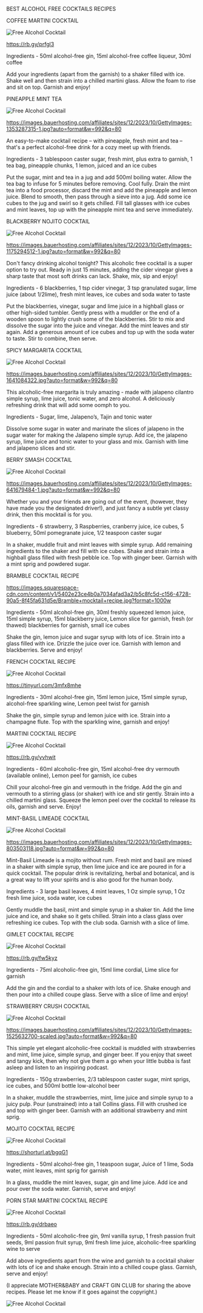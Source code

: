 BEST ALCOHOL FREE COCKTAILS RECIPES

COFFEE MARTINI COCKTAIL

![Free Alcohol Cocktail](https://github.com/ywangnccu/ywang/blob/main/images/FreeAlcoholCocktails/FreeAlcoholCoffeeMartiniMocktail.JPG)

https://rb.gy/prfgl3

Ingredients - 50ml alcohol-free gin, 15ml alcohol-free coffee liqueur, 30ml coffee

Add your ingredients (apart from the garnish) to a shaker filled with ice. 
Shake well and then strain into a chilled martini glass. Allow the foam to rise and sit on top. Garnish and enjoy!


PINEAPPLE MINT TEA

![Free Alcohol Cocktail](https://github.com/ywangnccu/ywang/blob/main/images/FreeAlcoholCocktails/FreeAlcoholCocktail.JPG)

https://images.bauerhosting.com/affiliates/sites/12/2023/10/GettyImages-1353287315-1.jpg?auto=format&w=992&q=80

An easy-to-make cocktail recipe – with pineapple, fresh mint and tea – that's a perfect alcohol-free drink for a cozy meet up with friends.

Ingredients - 3 tablespoon caster sugar, fresh mint, plus extra to garnish, 1 tea bag, pineapple chunks, 1 lemon, juiced and an ice cubes

Put the sugar, mint and tea in a jug and add 500ml boiling water. 
Allow the tea bag to infuse for 5 minutes before removing. Cool fully. 
Drain the mint tea into a food processor, discard the mint and add the pineapple and lemon juice. 
Blend to smooth, then pass through a sieve into a jug. Add some ice cubes to the jug and swirl so it gets chilled. 
Fill tall glasses with ice cubes and mint leaves, top up with the pineapple mint tea and serve immediately.

 
BLACKBERRY NOJITO COCKTAIL

![Free Alcohol Cocktail](https://github.com/ywangnccu/ywang/blob/main/images/FreeAlcoholCocktails/FreeAlcoholCocktail1.JPG)

https://images.bauerhosting.com/affiliates/sites/12/2023/10/GettyImages-1175294512-1.jpg?auto=format&w=992&q=80

Don't fancy drinking alcohol tonight? This alcoholic free cocktail is a super option to try out. 
Ready in just 15 minutes, adding the cider vinegar gives a sharp taste that most soft drinks can lack.
Shake, mix, sip and enjoy!

Ingredients - 6 blackberries, 1 tsp cider vinegar, 3 tsp granulated sugar​, lime juice (about 1/2lime), 
fresh mint leaves, ice cubes and soda water to taste

Put the blackberries, vinegar, sugar and lime juice in a highball glass or other high-sided tumbler. 
Gently press with a muddler or the end of a wooden spoon to lightly crush some of the blackberries. 
Stir to mix and dissolve the sugar into the juice and vinegar. Add the mint leaves and stir again. 
Add a generous amount of ice cubes and top up with the soda water to taste. Stir to combine, then serve.


SPICY MARGARITA COCKTAIL

![Free Alcohol Cocktail](https://github.com/ywangnccu/ywang/blob/main/images/FreeAlcoholCocktails/FreeAlcoholCocktail3.JPG)

https://images.bauerhosting.com/affiliates/sites/12/2023/10/GettyImages-1641084322.jpg?auto=format&w=992&q=80

This alcoholic-free margarita is truly amazing - made with jalapeno cilantro simple syrup, lime juice, tonic water, and zero alcohol. 
A deliciously refreshing drink that will add some oomph to you.

Ingredients - Sugar, lime, Jalapeno’s, Tajin and tonic water

Dissolve some sugar in water and marinate the slices of jalapeno in the sugar water for making the Jalapeno simple syrup. 
Add ice, the jalapeno syrup, lime juice and tonic water to your glass and mix. Garnish with lime and jalapeno slices and stir.


BERRY SMASH COCKTAIL

![Free Alcohol Cocktail](https://github.com/ywangnccu/ywang/blob/main/images/FreeAlcoholCocktails/FreeAlcoholCocktail5.JPG)

https://images.bauerhosting.com/affiliates/sites/12/2023/10/GettyImages-641679484-1.jpg?auto=format&w=992&q=80

Whether you and your friends are going out of the event,
(however, they have made you the designated driver!), and just fancy a subtle yet classy drink, then this mocktail is for you.

Ingredients - 6 strawberry, 3 Raspberries, cranberry juice, ice cubes, 5 blueberry, 50ml pomegranate juice, 1/2 teaspoon caster sugar

In a shaker, muddle fruit and mint leaves with simple syrup. Add remaining ingredients to the shaker and fill with ice cubes. 
Shake and strain into a highball glass filled with fresh pebble ice. Top with ginger beer. Garnish with a mint sprig and powdered sugar.


BRAMBLE COCKTAIL RECIPE

https://images.squarespace-cdn.com/content/v1/5402e23ce4b0a7034afad3a2/b5c8fc5d-c156-4728-90a5-8f45fa631d5e/Bramble+mocktail+recipe.jpg?format=1000w

Ingredients - 50ml alcohol-free gin, 30ml freshly squeezed lemon juice, 15ml simple syrup, 15ml blackberry juice, 
Lemon slice for garnish, fresh (or thawed) blackberries for garnish, small ice cubes

Shake the gin, lemon juice and sugar syrup with lots of ice. Strain into a glass filled with ice. 
Drizzle the juice over ice. Garnish with lemon and blackberries. Serve and enjoy!


FRENCH COCKTAIL RECIPE

![Free Alcohol Cocktail](https://github.com/ywangnccu/ywang/blob/main/images/FreeAlcoholCocktails/FreeAlcoholCocktail6.JPG)

https://tinyurl.com/3mfx8mhe

Ingredients - 30ml alcohol-free gin, 15ml lemon juice, 15ml simple syrup, alcohol-free sparkling wine, Lemon peel twist for garnish

Shake the gin, simple syrup and lemon juice with ice. Strain into a champagne flute. Top with the sparkling wine, garnish and enjoy!


MARTINI COCKTAIL RECIPE

![Free Alcohol Cocktail](https://github.com/ywangnccu/ywang/blob/main/images/FreeAlcoholCocktails/FreeAlcoholCocktail9.JPG)

https://rb.gy/yvhwit

Ingredients - 60ml alcoholic-free gin, 15ml alcohol-free dry vermouth (available online), Lemon peel for garnish, ice cubes

Chill your alcohol-free gin and vermouth in the fridge. 
Add the gin and vermouth to a stirring glass (or shaker) with ice and stir gently. 
Strain into a chilled martini glass. Squeeze the lemon peel over the cocktail to release its oils, garnish and serve. Enjoy!

 
MINT-BASIL LIMEADE COCKTAIL

![Free Alcohol Cocktail](https://github.com/ywangnccu/ywang/blob/main/images/FreeAlcoholCocktails/FreeAlcoholCocktail13.JPG)

https://images.bauerhosting.com/affiliates/sites/12/2023/10/GettyImages-803503118.jpg?auto=format&w=992&q=80

Mint-Basil Limeade is a mojito without rum. Fresh mint and basil are mixed in a shaker with simple syrup, 
then lime juice and ice are poured in for a quick cocktail. 
The popular drink is revitalizing, herbal and botanical, and is a great way to lift your spirits and is also good for the human body.

Ingredients - 3 large basil leaves, 4 mint leaves, 1 Oz simple syrup, 1 Oz fresh lime juice, soda water, ice cubes

Gently muddle the basil, mint and simple syrup in a shaker tin. Add the lime juice and ice, and shake so it gets chilled. 
Strain into a class glass over refreshing ice cubes. Top with the club soda. Garnish with a slice of lime.

 
GIMLET COCKTAIL RECIPE

![Free Alcohol Cocktail](https://github.com/ywangnccu/ywang/blob/main/images/FreeAlcoholCocktails/FreeAlcoholCocktail15.JPG)

https://rb.gy/fw5kyz

Ingredients - 75ml alcoholic-free gin, 15ml lime cordial, Lime slice for garnish

Add the gin and the cordial to a shaker with lots of ice. 
Shake enough and then pour into a chilled coupe glass. Serve with a slice of lime and enjoy!


STRAWBERRY CRUSH COCKTAIL

![Free Alcohol Cocktail](https://github.com/ywangnccu/ywang/blob/main/images/FreeAlcoholCocktails/FreeAlcoholCocktail16.JPG)

https://images.bauerhosting.com/affiliates/sites/12/2023/10/GettyImages-1525632700-scaled.jpg?auto=format&w=992&q=80

This simple yet elegant alcoholic-free cocktail is muddled with strawberries and mint, lime juice, simple syrup, and ginger beer. 
If you enjoy that sweet and tangy kick, then why not give them a go when your little bubba is fast asleep and listen to an inspiring podcast.

Ingredients - 150g strawberries, 2/3 tablespoon caster sugar, mint sprigs, ice cubes, and 500ml bottle low-alcohol beer

In a shaker, muddle the strawberries, mint, lime juice and simple syrup to a juicy pulp. Pour (unstrained) into a tall Collins glass. Fill with crushed ice and top with ginger beer. Garnish with an additional strawberry and mint sprig.

 
MOJITO COCKTAIL RECIPE

![Free Alcohol Cocktail](https://github.com/ywangnccu/ywang/blob/main/images/FreeAlcoholCocktails/FreeAlcoholCocktail19.JPG)

https://shorturl.at/bgqG1

Ingredients - 50ml alcohol-free gin, 1 teaspoon sugar, Juice of 1 lime, Soda water, mint leaves, mint sprig for garnish

In a glass, muddle the mint leaves, sugar, gin and lime juice. Add ice and pour over the soda water. Garnish, serve and enjoy!


PORN STAR MARTINI COCKTAIL RECIPE

![Free Alcohol Cocktail](https://github.com/ywangnccu/ywang/blob/main/images/FreeAlcoholCocktails/FreeAlcoholCocktail20.JPG)

https://rb.gy/drbaeo

Ingredients - 50ml alcoholic-free gin, 9ml vanilla syrup, 1 fresh passion fruit seeds, 9ml passion fruit syrup, 
9ml fresh lime juice, alcoholic-free sparkling wine to serve

Add above ingredients apart from the wine and garnish to a cocktail shaker with lots of ice and shake enough. 
Strain into a chilled coupe glass. Garnish, serve and enjoy!


(I appreciate MOTHER&BABY and CRAFT GIN CLUB for sharing the above recipes. Please let me know if it goes against the copyright.)

![Free Alcohol Cocktail](https://github.com/ywangnccu/ywang/blob/main/images/FreeAlcoholCocktails/FreeAlcoholCocktail30.JPG)
